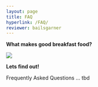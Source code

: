```yaml
---
layout: page
title: FAQ
hyperlink: /FAQ/
reviewer: bailsgarner
---
```


**What makes good breakfast food?**

![](http://www.tampabay.com/resources/images/dti/rendered/2014/11/0432416363_14269809_8col.jpg)

**Lets find out!**

Frequently Asked Questions
... tbd
